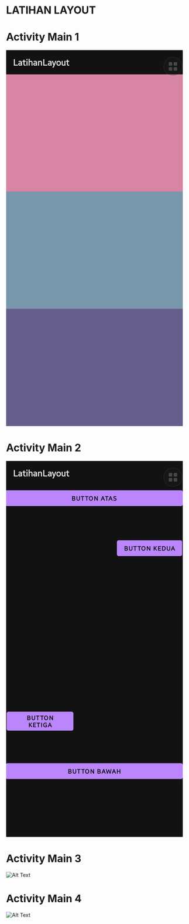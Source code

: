 # LATIHAN LAYOUT
# Activity Main 1
![Alt Text](https://github.com/EganSatya18/LatihanLayout/blob/master/Activity%20Main%201.jpeg)
# Activity Main 2
![Alt Text](https://github.com/EganSatya18/LatihanLayout/blob/master/Activity%20Main%202.jpeg)
# Activity Main 3
![Alt Text]()
# Activity Main 4
![Alt Text]()
